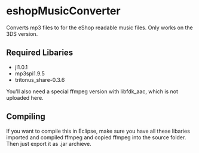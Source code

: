 # eshopMusicConverter
Converts mp3 files to for the eShop readable music files. Only works on the 3DS version.

## Required Libaries
- jl1.0.1
- mp3spi1.9.5
- tritonus_share-0.3.6

You'll also need a special ffmpeg version with libfdk_aac, which is not uploaded here.

## Compiling

If you want to compile this in Eclipse, make sure you have all these libaries imported and compiled ffmpeg and copied ffmpeg into the source folder. Then just export it as .jar archieve.
